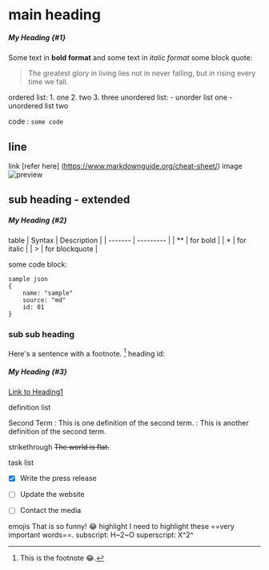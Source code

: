 # main heading

##### My Heading {#1}
Some text in **bold format** and some text in *italic format*
some block quote:
> The greatest glory in living lies not in never falling, but in rising every time we fall.

ordered list:
						1. one
						2. two
						3. three
unordered list:
							- unorder list one
							- unordered list two

code : `some code`

line 
---
link [refer here] (https://www.markdownguide.org/cheat-sheet/)
image ![preview](https://learn.microsoft.com/en-us/azure/architecture/guide/devsecops/media/devsecops-azure-aks.svg)


## sub heading - extended
##### My Heading {#2}
table
| Syntax | Description |
| -------  | --------- |
| ** | for bold |
| * | for italic |
| > | for blockquote |

some code block:
```
sample json
{
	name: "sample"
	source: "md"
	id: 01
}
```



### sub sub heading

Here's a sentence with a footnote. [^1]
heading id:
##### My Heading {#3}
[Link to Heading1](#1)

definition list

Second Term
: This is one definition of the second term.
: This is another definition of the second term.

strikethrough 
~~The world is flat.~~

task list
- [x] Write the press release  
- [ ] Update the website  
- [ ] Contact the media


emojis That is so funny! :joy:
highlight I need to highlight these ==very important words==.
subscript: H~2~O
superscript: X^2^ 

[^1]: This is the footnote :joy:.
